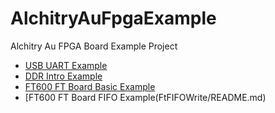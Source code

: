 # AlchitryAuFpgaExample
Alchitry Au FPGA Board Example Project

* [USB UART Example](UART/README.md)
* [DDR Intro Example](BasicDDR/README.md)
* [FT600 FT Board Basic Example](FtBasicWrite/README.md)
* [FT600 FT Board FIFO Example(FtFIFOWrite/README.md)
